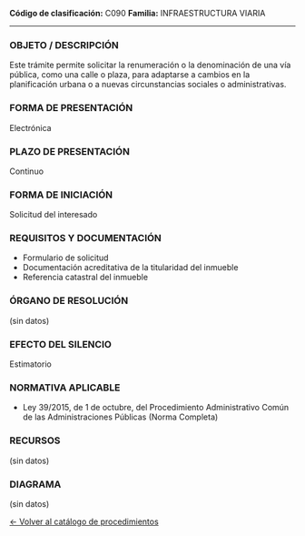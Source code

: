 
**Código de clasificación:** C090
**Familia:** INFRAESTRUCTURA VIARIA

---

### OBJETO / DESCRIPCIÓN

Este trámite permite solicitar la renumeración o la denominación de una vía pública, como una calle o plaza, para adaptarse a cambios en la planificación urbana o a nuevas circunstancias sociales o administrativas.

### FORMA DE PRESENTACIÓN

Electrónica

### PLAZO DE PRESENTACIÓN

Continuo

### FORMA DE INICIACIÓN

Solicitud del interesado

### REQUISITOS Y DOCUMENTACIÓN

- Formulario de solicitud
- Documentación acreditativa de la titularidad del inmueble
- Referencia catastral del inmueble

### ÓRGANO DE RESOLUCIÓN

(sin datos)

### EFECTO DEL SILENCIO

Estimatorio

### NORMATIVA APLICABLE

- Ley 39/2015, de 1 de octubre, del Procedimiento Administrativo Común de las Administraciones Públicas (Norma Completa)

### RECURSOS

(sin datos)

### DIAGRAMA

(sin datos)


[← Volver al catálogo de procedimientos](../buscador.md)